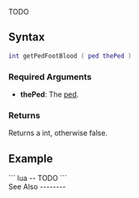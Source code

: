 TODO

Syntax
------

``` lua
int getPedFootBlood ( ped thePed )
```

### Required Arguments

-   **thePed**: The [ped](/docs/ped.md "wikilink").

### Returns

Returns a int, otherwise false.

Example
-------

<section name="Client" class="client" show="true">
``` lua
-- TODO
```

</section>
See Also
--------

